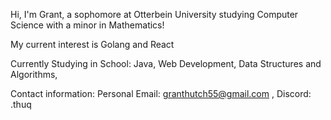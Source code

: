 Hi, I'm Grant, a sophomore at Otterbein University studying Computer Science with a minor in Mathematics!

My current interest is Golang and React

Currently Studying in School:
	Java,
	Web Development,
	Data Structures and Algorithms,

Contact information:
	Personal Email: granthutch55@gmail.com ,
	Discord: .thuq 
